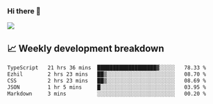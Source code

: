### Hi there 👋
<img align="center" src="https://github-readme-stats.vercel.app/api?username=Tumao727&show_icons=true&hide_title=true&theme=dracula" />


## 📈 Weekly development breakdown
<!--START_SECTION:waka-->

```txt
TypeScript   21 hrs 36 mins  ███████████████████▓░░░░░   78.33 %
Ezhil        2 hrs 23 mins   ██▒░░░░░░░░░░░░░░░░░░░░░░   08.70 %
CSS          2 hrs 23 mins   ██▒░░░░░░░░░░░░░░░░░░░░░░   08.69 %
JSON         1 hr 5 mins     █░░░░░░░░░░░░░░░░░░░░░░░░   03.95 %
Markdown     3 mins          ░░░░░░░░░░░░░░░░░░░░░░░░░   00.20 %
```

<!--END_SECTION:waka-->